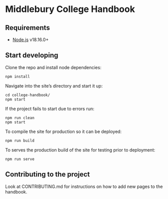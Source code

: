 # Middlebury College Handbook

## Requirements

* [Node.js](https://nodejs.org/) v18.16.0+

## Start developing

Clone the repo and install node dependencies:

```shell
npm install
```

Navigate into the site’s directory and start it up:

```shell
cd college-handbook/
npm start
```

If the project fails to start due to errors run:

```shell
npm run clean
npm start
```

To compile the site for production so it can be deployed:

```shell
npm run build
```

To serves the production build of the site for testing prior to deployment:

```shell
npm run serve
```

## Contributing to the project 

Look at CONTRIBUTING.md for instructions on how to add new pages to the handbook. 
